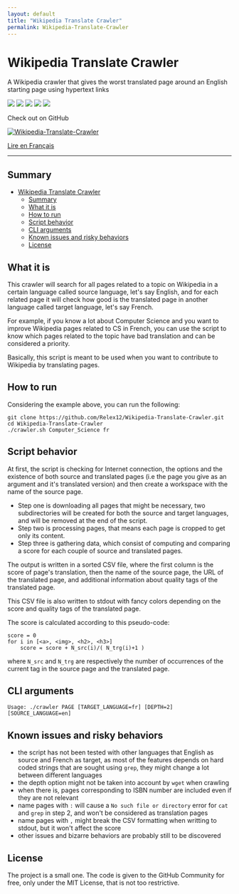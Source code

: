 ```yaml
---
layout: default
title: "Wikipedia Translate Crawler"
permalink: Wikipedia-Translate-Crawler
---
```


# Wikipedia Translate Crawler

A Wikipedia crawler that gives the worst translated page around an English starting page using hypertext links

![](https://img.shields.io/github/license/Relex12/Wikipedia-Translate-Crawler) ![](https://img.shields.io/github/repo-size/Relex12/Wikipedia-Translate-Crawler) ![](https://img.shields.io/github/languages/top/Relex12/Wikipedia-Translate-Crawler) ![](https://img.shields.io/github/last-commit/Relex12/Wikipedia-Translate-Crawler) ![](https://img.shields.io/github/stars/Relex12/Wikipedia-Translate-Crawler)

Check out on GitHub

[![Wikipedia-Translate-Crawler](https://github-readme-stats.vercel.app/api/pin/?username=Relex12&repo=Wikipedia-Translate-Crawler)](https://github.com/Relex12/Wikipedia-Translate-Crawler)

[Lire en Français](https://relex12.github.io/fr/Wikipedia-Translate-Crawler)

---

## Summary

* [Wikipedia Translate Crawler](#wikipedia-translate-crawler)
    * [Summary](#summary)
    * [What it is](#what-it-is)
    * [How to run](#how-to-run)
    * [Script behavior](#script-behavior)
    * [CLI arguments](#cli-arguments)
    * [Known issues and risky behaviors](#known-issues-and-risky-behaviors)
    * [License](#license)

<!-- table of contents created by Adrian Bonnet, see https://Relex12.github.io/Markdown-Table-of-Contents for more -->

## What it is

This crawler will search for all pages related to a topic on Wikipedia in a certain language called source language, let's say English, and for each related page it will check how good is the translated page in another language called target language, let's say French.

For example, if you know a lot about Computer Science and you want to improve Wikipedia pages related to CS in French, you can use the script to know which pages related to the topic have bad translation and can be considered a priority.

Basically, this script is meant to be used when you want to contribute to Wikipedia by translating pages.

## How to run

Considering the example above, you can run the following:

```
git clone https://github.com/Relex12/Wikipedia-Translate-Crawler.git
cd Wikipedia-Translate-Crawler
./crawler.sh Computer_Science fr
```

## Script behavior

At first, the script is checking for Internet connection, the options and the existence of both source and translated pages (i.e the page you give as an argument and it's translated version) and then create a workspace with the name of the source page.

* Step one is downloading all pages that might be necessary, two subdirectories will be created for both the source and target languages, and will be removed at the end of the script.
* Step two is processing pages, that means each page is cropped to get only its content.
* Step three is gathering data, which consist of computing and comparing a score for each couple of source and translated pages.

The output is written in a sorted CSV file, where the first column is the score of page's translation, then the name of the source page, the URL of the translated page, and additional information about quality tags of the translated page.

This CSV file is also written to stdout with fancy colors depending on the score and quality tags of the translated page.

The score is calculated according to this pseudo-code:

```
score = 0
for i in [<a>, <img>, <h2>, <h3>]
	score = score + N_src(i)/( N_trg(i)+1 )
```

where `N_src` and `N_trg` are respectively the number of occurrences of the current tag in the source page and the translated page.

## CLI arguments

```
Usage: ./crawler PAGE [TARGET_LANGUAGE=fr] [DEPTH=2] [SOURCE_LANGUAGE=en]
```

## Known issues and risky behaviors

* the script has not been tested with other languages that English as source and French as target, as most of the features depends on hard coded strings that are sought using `grep`, they might change a lot between different languages
* the depth option might not be taken into account by `wget` when crawling
* when there is, pages corresponding to ISBN number are included even if they are not relevant
* name pages with `:` will cause a `No such file or directory` error for `cat` and `grep` in step 2, and won't be considered as translation pages
* name pages with `,` might break the CSV formatting when writting to stdout, but it won't affect the score
* other issues and bizarre behaviors are probably still to be discovered


## License

The project is a small one. The code is given to the GitHub Community  for free, only under the MIT License, that is not too restrictive.
